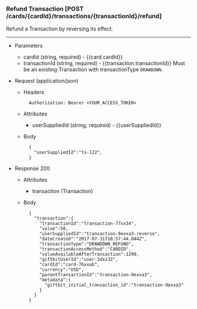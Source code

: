 ### Refund Transaction [POST /cards/{cardId}/transactions/{transactionId}/refund]
Refund a Transaction by reversing its effect. 

---
+ Parameters
    + cardId (string, required) - {{card.cardId}}
    + transactionId (string, required) - {{transaction.transactionId}} Must be an existing Transaction with transactionType `DRAWDOWN`.

+ Request (application/json)
    + Headers
    
            Authorization: Bearer <YOUR_ACCESS_TOKEN>
    + Attributes
        + userSuppliedId (string, required) - {{userSuppliedId}}
    
    + Body 
            
            {
              "userSuppliedId":"tx-122",
            }
    
+ Response 200
    + Attributes
        + transaction (Transaction)
        
    + Body

            {
              "transaction":{
                "transactionId":"transaction-77xx34",
                "value":50,
                "userSuppliedId":"transaction-9exxa3-reverse",
                "dateCreated":"2017-07-31T18:57:44.844Z",
                "transactionType":"DRAWDOWN_REFUND",
                "transactionAccessMethod":"CARDID",
                "valueAvailableAfterTransaction":1299,
                "giftbitUserId":"user-1dxx32",
                "cardId":"card-76xxab",
                "currency":"USD",
                "parentTransactionId":"transaction-9exxa3",
                "metadata":{
                  "giftbit_initial_transaction_id":"transaction-9exxa3"
                }
              }
            }
            
